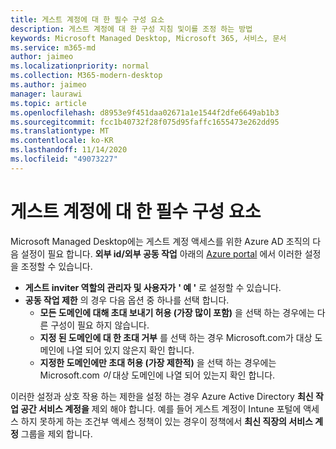 ```yaml
---
title: 게스트 계정에 대 한 필수 구성 요소
description: 게스트 계정에 대 한 구성 지침 및이를 조정 하는 방법
keywords: Microsoft Managed Desktop, Microsoft 365, 서비스, 문서
ms.service: m365-md
author: jaimeo
ms.localizationpriority: normal
ms.collection: M365-modern-desktop
ms.author: jaimeo
manager: laurawi
ms.topic: article
ms.openlocfilehash: d8953e9f451daa02671a1e1544f2dfe6649ab1b3
ms.sourcegitcommit: fcc1b40732f28f075d95faffc1655473e262dd95
ms.translationtype: MT
ms.contentlocale: ko-KR
ms.lasthandoff: 11/14/2020
ms.locfileid: "49073227"
---
```

# <a name="prerequisites-for-guest-accounts"></a>게스트 계정에 대 한 필수 구성 요소

Microsoft Managed Desktop에는 게스트 계정 액세스를 위한 Azure AD 조직의 다음 설정이 필요 합니다. **외부 id/외부 공동 작업** 아래의 [Azure portal](https://portal.azure.com) 에서 이러한 설정을 조정할 수 있습니다.

-   **게스트 inviter 역할의 관리자 및 사용자가** **' 예 '** 로 설정할 수 있습니다.
-   **공동 작업 제한** 의 경우 다음 옵션 중 하나를 선택 합니다.
    -   **모든 도메인에 대해 초대 보내기 허용 (가장 많이 포함)** 을 선택 하는 경우에는 다른 구성이 필요 하지 않습니다.
    -   **지정 된 도메인에 대 한 초대 거부** 를 선택 하는 경우 Microsoft.com가 대상 도메인에 나열 되어 있지 않은지 확인 합니다.
    -   **지정한 도메인에만 초대 허용 (가장 제한적)** 을 선택 하는 경우에는 Microsoft.com *이* 대상 도메인에 나열 되어 있는지 확인 합니다.

이러한 설정과 상호 작용 하는 제한을 설정 하는 경우 Azure Active Directory **최신 작업 공간 서비스 계정을** 제외 해야 합니다. 예를 들어 게스트 계정이 Intune 포털에 액세스 하지 못하게 하는 조건부 액세스 정책이 있는 경우이 정책에서 **최신 직장의 서비스 계정** 그룹을 제외 합니다.

